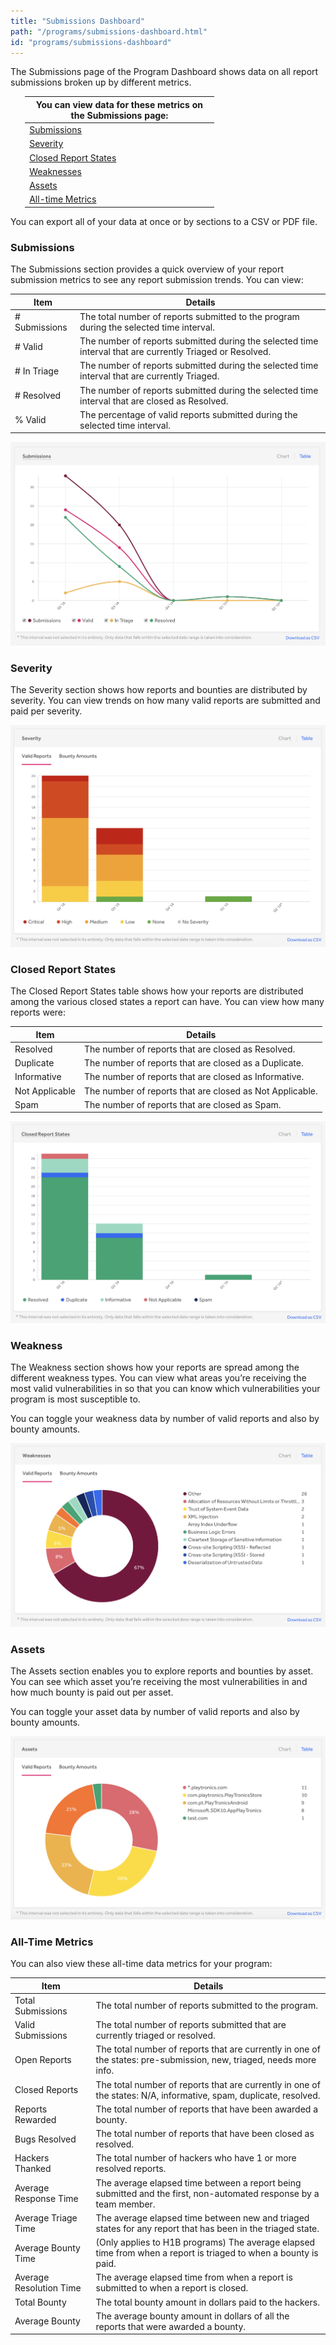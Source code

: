 ```yaml
---
title: "Submissions Dashboard"
path: "/programs/submissions-dashboard.html"
id: "programs/submissions-dashboard"
---
```


<style>
.contents {
  margin-left: 1.45rem;
  margin-right: 1.45rem;
  border-radius: 0.3em;
  width: 60%;
}
</style>

The Submissions page of the Program Dashboard shows data on all report submissions broken up by different metrics.

<div class="background contents" markdown="1">

You can view data for these metrics on the Submissions page: |
------------------------------------------------------------ |
[Submissions](#submissions) |
[Severity](#severity) |
[Closed Report States](#closed) |
[Weaknesses](#weaknesses) |
[Assets](#assets) |
[All-time Metrics](#all-time) |
</div>


You can export all of your data at once or by sections to a CSV or PDF file.

<h3 id="submissions">Submissions</h3>
The Submissions section provides a quick overview of your report submission metrics to see any report submission trends. You can view:

Item | Details
---- | ----------
# Submissions | The total number of reports submitted to the program during the selected time interval.
# Valid | The number of reports submitted during the selected time interval that are currently Triaged or Resolved.
# In Triage | The number of reports submitted during the selected time interval that are currently Triaged.
# Resolved | The number of reports submitted during the selected time interval that are closed as Resolved.
% Valid | The percentage of valid reports submitted during the selected time interval.   

![Submissions graph on program dashboard](./images/program-dashboard-submissions.png)

<h3 id="severity">Severity</h3>
The Severity section shows how reports and bounties are distributed by severity. You can view trends on how many valid reports are submitted and paid per severity.

![Severity table on program dashboard](./images/program-dashboard-severity.png)

<h3 id="closed">Closed Report States</h3>
The Closed Report States table shows how your reports are distributed among the various closed states a report can have.  You can view how many reports were:

Item | Details
---- | -----------
Resolved | The number of reports that are closed as Resolved.
Duplicate | The number of reports that are closed as a Duplicate.
Informative | The number of reports that are closed as Informative.
Not Applicable | The number of reports that are closed as Not Applicable.
Spam | The number of reports that are closed as Spam.

![Closed Report States on program dashboard](./images/program-dashboard-closed-report-states.png)

<h3 id="weakness">Weakness</h3>
The Weakness section shows how your reports are spread among the different weakness types. You can view what areas you’re receiving the most valid vulnerabilities in so that you can know which vulnerabilities your program is most susceptible to.

You can toggle your weakness data by number of valid reports and also by bounty amounts.

![Weaknesses graph on program dashboard](./images/program-dashboard-weaknesses.png)

<h3 id="assets">Assets</h3>
The Assets section enables you to explore reports and bounties by asset. You can see which asset you’re receiving the most vulnerabilities in and how much bounty is paid out per asset.

You can toggle your asset data by number of valid reports and also by bounty amounts.

![Assets graph on program dashboard](./images/program-dashboard-assets.png)

<h3 id="all-time">All-Time Metrics</h3>
You can also view these all-time data metrics for your program:

Item | Details
---- | -------
Total Submissions | The total number of reports submitted to the program.
Valid Submissions | The total number of reports submitted that are currently triaged or resolved.
Open Reports | The total number of reports that are currently in one of the states: pre-submission, new, triaged, needs more info.
Closed Reports | The total number of reports that are currently in one of the states: N/A, informative, spam, duplicate, resolved.
Reports Rewarded | The total number of reports that have been awarded a bounty.
Bugs Resolved | The total number of reports that have been closed as resolved.
Hackers Thanked | The total number of hackers who have 1 or more resolved reports.   
Average Response Time | The average elapsed time between a report being submitted and the first, non-automated response by a team member.
Average Triage Time | The average elapsed time between new and triaged states for any report that has been in the triaged state.
Average Bounty Time | (Only applies to H1B programs) The average elapsed time from when a report is triaged to when a bounty is paid.
Average Resolution Time | The average elapsed time from when a report is submitted to when a report is closed.
Total Bounty | The total bounty amount in dollars paid to the hackers.
Average Bounty | The average bounty amount in dollars of all the reports that were awarded a bounty.
